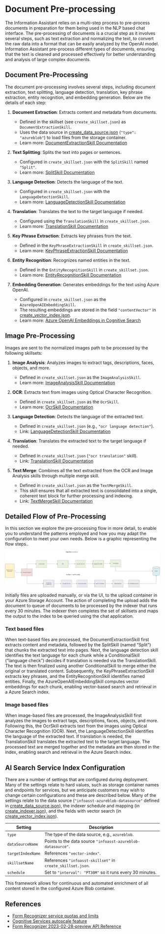 # Document Pre-processing

The Information Assistant relies on a multi-step process to pre-process documents in preparation for them being used in the NLP based chat interface.
The pre-processing of documents is a crucial step as it involves several steps, such as text extraction and normalizing the text, to convert the raw data into a format that can be easily analyzed by the OpenAI model. Information Assistant pre-process different types of documents, ensuring that the text is cleaned and processed effectively for better understanding and analysis of large complex documents.

## Document Pre-Processing

The document pre-processing involves several steps, including document extraction, text splitting, language detection, translation, key phrase extraction, entity recognition, and embedding generation. Below are the details of each step:

1. **Document Extraction**: Extracts content and metadata from documents.  
   - Defined in the skillset (see `create_skillset.json`) as `DocumentExtractionSkill`.
   - Uses the data source in [create_data_source.json](../azure_search/create_data_source.json) (`"type": "azureblob"`) to load files from the storage container.
   - Learn more: [DocumentExtractionSkill Documentation](https://learn.microsoft.com/en-us/azure/search/cognitive-search-skill-document-extraction)

2. **Text Splitting**: Splits the text into pages or sentences.  
   - Configured in `create_skillset.json` with the `SplitSkill` named `"Split"`.  
   - Learn more: [SplitSkill Documentation](https://learn.microsoft.com/azure/search/cognitive-search-skill-textsplit)

3. **Language Detection**: Detects the language of the text.  
   - Configured in `create_skillset.json` with the `LanguageDetectionSkill`.  
   - Learn more: [LanguageDetectionSkill Documentation](https://learn.microsoft.com/azure/search/cognitive-search-skill-language-detection)

4. **Translation**: Translates the text to the target language if needed.  
   - Configured using the `TranslationSkill` in `create_skillset.json`.  
   - Learn more: [TranslationSkill Documentation](https://learn.microsoft.com/azure/search/cognitive-search-skill-translation)

5. **Key Phrase Extraction**: Extracts key phrases from the text.  
   - Defined in the `KeyPhraseExtractionSkill` in `create_skillset.json`.  
   - Learn more: [KeyPhraseExtractionSkill Documentation](https://learn.microsoft.com/azure/search/cognitive-search-skill-keyphrases)

6. **Entity Recognition**: Recognizes named entities in the text.  
   - Defined in the `EntityRecognitionSkill` in `create_skillset.json`.  
   - Learn more: [EntityRecognitionSkill Documentation](https://learn.microsoft.com/azure/search/cognitive-search-skill-entity-recognition)

7. **Embedding Generation**: Generates embeddings for the text using Azure OpenAI.  
   - Configured in `create_skillset.json` as the `AzureOpenAIEmbeddingSkill`.  
   - The resulting embeddings are stored in the field `"contentVector"` in [create_vector_index.json](../azure_search/create_vector_index.json).  
   - Learn more: [Azure OpenAI Embeddings in Cognitive Search](https://learn.microsoft.com/azure/search/cognitive-search-aoai-embedding-skill)

## Image Pre-Processing

Images are sent to the normalized images path to be processed by the following skillsets:

1. **Image Analysis**: Analyzes images to extract tags, descriptions, faces, objects, and more.  
   - Defined in `create_skillset.json` as the `ImageAnalysisSkill`.  
   - Learn more: [ImageAnalysisSkill Documentation](https://learn.microsoft.com/azure/search/cognitive-search-skill-image-analysis)

2. **OCR**: Extracts text from images using Optical Character Recognition.  
   - Defined in `create_skillset.json` as the `OcrSkill`.  
   - Learn more: [OcrSkill Documentation](https://learn.microsoft.com/azure/search/cognitive-search-skill-ocr)

3. **Language Detection**: Detects the language of the extracted text.  
   - Defined in `create_skillset.json` (e.g., `"ocr language detection"`).  
   - Link: [LanguageDetectionSkill Documentation](https://learn.microsoft.com/azure/search/cognitive-search-skill-language-detection)

4. **Translation**: Translates the extracted text to the target language if needed.  
   - Defined in `create_skillset.json` (`"ocr translation"` skill).  
   - Link: [TranslationSkill Documentation](https://learn.microsoft.com/azure/search/cognitive-search-skill-translation)

5. **Text Merge**: Combines all the text extracted from the OCR and Image Analysis skills through multiple merge skill.  
   - Defined in `create_skillset.json` as the `TextMergeSkill`.  
   - This skill ensures that all extracted text is consolidated into a single, coherent text block for further processing and indexing.
   - Link: [TextMergeSkill Documentation](https://learn.microsoft.com/azure/search/cognitive-search-skill-textmerge)

## Detailed Flow of Pre-Processing

In this section we explore the pre-processing flow in more detail, to enable you to understand the patterns employed and how you may adapt the configuration to meet your own needs. Below is a graphic representing the flow steps..

![Visio Drawing](../images/Processing.jpg)

Initially files are uploaded manually, or via the UI, to the upload container in your Azure Storage Account. The action of completing the upload adds the document to queue of documents to be processed by the indexer that runs every 30 minutes. The indexer then completes the set of skillsets and maps the output to the index to be queried using the chat application.

### Text based files

When text-based files are processed, the DocumentExtractionSkill first extracts content and metadata, followed by the SplitSkill (named “Split”) that chunks the extracted text into pages. Next, the language detection skill identifies the text language for each chunk while a ConditionalSkill (“language check”) decides if translation is needed via the TranslationSkill. The text is then finalized using another ConditionalSkill to merge either the original or translated content. Subsequently, the KeyPhraseExtractionSkill extracts key phrases, and the EntityRecognitionSkill identifies named entities. Finally, the AzureOpenAIEmbeddingSkill computes vector embeddings for each chunk, enabling vector-based search and retrieval in a Azure Search index.

### Image based files
When image-based files are processed, the ImageAnalysisSkill first analyzes the images to extract tags, descriptions, faces, objects, and more. Following this, the OcrSkill extracts text from the images using Optical Character Recognition (OCR). Next, the LanguageDetectionSkill identifies the language of the extracted text. If translation is needed, the TranslationSkill translates the extracted text to the target language. The processed text are merged together and the metadata are then stored in the index, enabling search and retrieval in the Azure Search index.

## AI Search Service Index Configuration

There are a number of settings that are configured during deployment. Many of the settings relate to hard values, such as storage container names and endpoints for services, but we anticipate customers may wish to change certain configurations and these are described below. Many of the settings relate to the data source (`"infoasst-azureblob-datasource"` defined in [create_data_source.json](../azure_search/create_data_source.json)), the indexer schedule and mapping (in [create_indexer.json](../azure_search/create_indexer.json)), and the fields with vector search (in [create_vector_index.json](../azure_search/create_vector_index.json)).  

Setting | Description
--- | ---
`type` | The type of the data source, e.g., `azureblob`.
`dataSourceName` | Points to the data source `"infoasst-azureblob-datasource"`.
`targetIndexName` | References `"vector-index"`.
`skillsetName` | References `"infoasst-skillset"` in `create_skillset.json`.
`schedule` | Set to `"interval": "PT30M"` so it runs every 30 minutes.

This framework allows for continuous and automated enrichment of all content stored in the configured Azure Blob container.

## References

- [Form Recognizer service quotas and limits](https://learn.microsoft.com/azure/applied-ai-services/form-recognizer/service-limits?view=form-recog-3.0.0)
- [Cognitive Services autoscale feature](https://learn.microsoft.com/azure/cognitive-services/autoscale?tabs=portal)
- [Form Recognizer 2023-02-28-preview API Reference](https://westus.dev.cognitive.microsoft.com/docs/services/form-recognizer-api-2023-02-28-preview/operations/AnalyzeDocument)
